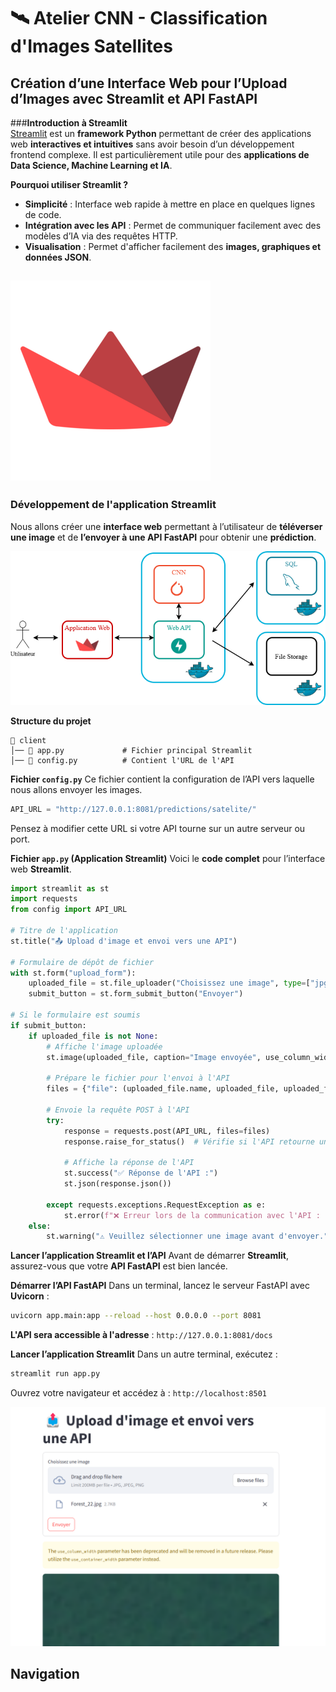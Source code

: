 # 🛰️ Atelier CNN - Classification d'Images Satellites  

## **Création d’une Interface Web pour l’Upload d’Images avec Streamlit et API FastAPI**  

###**Introduction à Streamlit**  
[Streamlit](https://streamlit.io/) est un **framework Python** permettant de créer des applications web **interactives et intuitives** sans avoir besoin d’un développement frontend complexe. Il est particulièrement utile pour des **applications de Data Science, Machine Learning et IA**.  

**Pourquoi utiliser Streamlit ?**  
- **Simplicité** : Interface web rapide à mettre en place en quelques lignes de code.  
- **Intégration avec les API** : Permet de communiquer facilement avec des modèles d’IA via des requêtes HTTP.  
- **Visualisation** : Permet d'afficher facilement des **images, graphiques et données JSON**.  

![logo streamlit](ressources/streamlit-logo.png)
---

### **Développement de l'application Streamlit**
Nous allons créer une **interface web** permettant à l’utilisateur de **téléverser une image** et de **l’envoyer à une API FastAPI** pour obtenir une **prédiction**.  

![diagramme de flux](ressources/cnn_flux.drawio.png)

**Structure du projet**
```
📁 client
│── 📄 app.py             # Fichier principal Streamlit
│── 📄 config.py          # Contient l'URL de l'API
```

**Fichier `config.py`**
Ce fichier contient la configuration de l’API vers laquelle nous allons envoyer les images.  

```python
API_URL = "http://127.0.0.1:8081/predictions/satelite/"
```
Pensez à modifier cette URL si votre API tourne sur un autre serveur ou port.

**Fichier `app.py` (Application Streamlit)**
Voici le **code complet** pour l’interface web **Streamlit**.

```python
import streamlit as st
import requests
from config import API_URL

# Titre de l'application
st.title("📤 Upload d'image et envoi vers une API")

# Formulaire de dépôt de fichier
with st.form("upload_form"):
    uploaded_file = st.file_uploader("Choisissez une image", type=["jpg", "jpeg", "png"])
    submit_button = st.form_submit_button("Envoyer")

# Si le formulaire est soumis
if submit_button:
    if uploaded_file is not None:
        # Affiche l'image uploadée
        st.image(uploaded_file, caption="Image envoyée", use_column_width=True)
        
        # Prépare le fichier pour l'envoi à l'API
        files = {"file": (uploaded_file.name, uploaded_file, uploaded_file.type)}

        # Envoie la requête POST à l'API
        try:
            response = requests.post(API_URL, files=files)
            response.raise_for_status()  # Vérifie si l'API retourne une erreur HTTP

            # Affiche la réponse de l'API
            st.success("✅ Réponse de l'API :")
            st.json(response.json())

        except requests.exceptions.RequestException as e:
            st.error(f"❌ Erreur lors de la communication avec l'API : {e}")
    else:
        st.warning("⚠️ Veuillez sélectionner une image avant d'envoyer.")
```

**Lancer l’application Streamlit et l’API**
Avant de démarrer **Streamlit**, assurez-vous que votre **API FastAPI** est bien lancée.

**Démarrer l’API FastAPI**
Dans un terminal, lancez le serveur FastAPI avec **Uvicorn** :
```bash
uvicorn app.main:app --reload --host 0.0.0.0 --port 8081
```
**L'API sera accessible à l'adresse** : `http://127.0.0.1:8081/docs`

**Lancer l’application Streamlit**
Dans un autre terminal, exécutez :
```bash
streamlit run app.py
```
Ouvrez votre navigateur et accédez à : `http://localhost:8501`

![streamlit](ressources/client.png)

## Navigation


